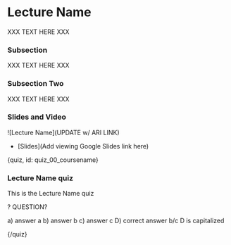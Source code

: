 # Lecture Name

XXX TEXT HERE XXX

### Subsection

XXX TEXT HERE XXX

### Subsection Two

XXX TEXT HERE XXX


### Slides and Video

![Lecture Name](UPDATE w/ ARI LINK)

* [Slides](Add viewing Google Slides link here)


{quiz, id: quiz_00_coursename}

### Lecture Name quiz

This is the Lecture Name quiz

? QUESTION?

a) answer a
b) answer b
c) answer c
D) correct answer b/c D is capitalized

{/quiz}

